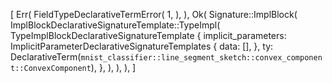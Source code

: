[
    Err(
        FieldTypeDeclarativeTermError(
            1,
        ),
    ),
    Ok(
        Signature::ImplBlock(
            ImplBlockDeclarativeSignatureTemplate::TypeImpl(
                TypeImplBlockDeclarativeSignatureTemplate {
                    implicit_parameters: ImplicitParameterDeclarativeSignatureTemplates {
                        data: [],
                    },
                    ty: DeclarativeTerm(`mnist_classifier::line_segment_sketch::convex_component::ConvexComponent`),
                },
            ),
        ),
    ),
]